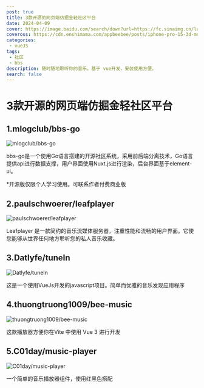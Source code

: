 ```yaml
---
post: true
title: 3款开源的网页端仿掘金轻社区平台
date: 2024-04-09
cover: https://image.baidu.com/search/down?url=https://fc.sinaimg.cn/large/6364aa43gy1hlbsgc48k5j20k00dc79m.jpg
coveross: https://cdn.enshimama.com/appbeebee/posts/iphone-pro-15-3d-mockups-free.gif
categories:
 - vueJS
tags:
 - 社区
 - bbs
description: 随时随地聆听你的音乐。基于 vue开发，安装使用方便。
search: false
---
```

# 3款开源的网页端仿掘金轻社区平台

## 1.mlogclub/bbs-go
![mlogclub/bbs-go](https://image.baidu.com/search/down?url=https://fc.sinaimg.cn/large/6364aa43gy1hlbpvm15anj20k00adn2s.jpg)

bbs-go是一个使用Go语言搭建的开源社区系统，采用前后端分离技术，Go语言提供api进行数据支撑，用户界面使用Nuxt.js进行渲染，后台界面基于element-ui。

*开源版仅限个人学习使用。可联系作者付费商业版

<ArticleLink via="post" :work="{
    title: 'mlogclub/bbs-go',
    view: 'https://mlog.club/',
    github: 'mlogclub/bbs-go',
    via:'',
    linkpan:'',
    coveross: '',
    beecode: '',
    viewtit: '访问网站',
    wxwords: '',
    }" />

## 2.paulschwoerer/leafplayer
![paulschwoerer/leafplayer](https://image.baidu.com/search/down?url=https://fc.sinaimg.cn/large/6364aa43gy1hlbq3zxsb7j20k00b9793.jpg)

Leafplayer 是一款简约的音乐流媒体服务器，注重性能和流畅的用户界面。它使您能够从世界任何地方聆听您的私人音乐收藏。

<ArticleLink via="post" :work="{
    title: 'paulschwoerer/leafplayer',
    view: 'paulschwoerer/leafplayer',
    github: 'paulschwoerer/leafplayer',
    via:'',
    linkpan:'',
    coveross: '',
    beecode: '',
    viewtit: '访问网站',
    wxwords: '',
    }" />

## 3.Datlyfe/tuneIn
![Datlyfe/tuneIn](https://image.baidu.com/search/down?url=https://fc.sinaimg.cn/large/6364aa43gy1hlbrqzsg8fj20k00a80vs.jpg)

这是一个使用VueJs开发的javascript项目。简单而优雅的音乐发现应用程序
<ArticleLink via="post" :work="{
    title: 'Datlyfe/tuneIn',
    view: 'https://tunein.netlify.app/',
    github: 'Datlyfe/tuneIn',
    coveross: '',
    beecode: '',
    viewtit: '访问网站',
    wxwords: '',
    }" />

## 4.thuongtruong1009/bee-music
![thuongtruong1009/bee-music](https://image.baidu.com/search/down?url=https://fc.sinaimg.cn/large/6364aa43gy1hlbruvuswrj20k00buago.jpg)

这款播放器方便你在Vite 中使用 Vue 3 进行开发
<ArticleLink via="post" :work="{
    title: 'thuongtruong1009/bee-music',
    view: 'https://bee-music.vercel.app/',
    github: 'thuongtruong1009/bee-music',
    coveross: '',
    beecode: '',
    viewtit: '访问网站',
    wxwords: '',
    }" />
    
## 5.C01day/music-player
![C01day/music-player](https://image.baidu.com/search/down?url=https://fc.sinaimg.cn/large/6364aa43gy1hlbsgc48k5j20k00dc79m.jpg)

一个简单的音乐播放器组件，使用红黑色搭配
<ArticleLink via="post" :work="{
    title: 'C01day/music-player',
    view: 'https://music.c01day.com/#/',
    github: 'C01day/music-player',
    coveross: '',
    beecode: '',
    viewtit: '访问网站',
    wxwords: '',
    }" />
